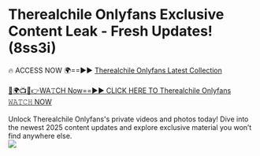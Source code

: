 # Therealchile Onlyfans Exclusive Content Leak - Fresh Updates! (8ss3i)

🔥 ACCESS NOW 🌍==►► <a href="https://tinyurl.com/kvy9nzfs" rel="nofollow">Therealchile Onlyfans Latest Collection</a>
<br><br>
[🔴🌍📺📱👉WA𝚃CH Now==►► CLICK HERE TO Therealchile Onlyfans 𝚆𝙰𝚃𝙲𝙷 NOW](https://tinyurl.com/kvy9nzfs)
<br><br>
Unlock Therealchile Onlyfans's private videos and photos today! Dive into the newest 2025 content updates and explore exclusive material you won’t find anywhere else.
<br>
<a href="https://tinyurl.com/kvy9nzfs" rel="nofollow" data-target="animated-image.originalLink"><img src="https://camo.githubusercontent.com/8a4f000d20f83aca3bf7ec5f350d767afa0574a8a352519fd8cfa583a6f93a33/68747470733a2f2f692e696d6775722e636f6d2f644a486b345a712e676966" data-canonical-src="https://i.imgur.com/dJHk4Zq.gif" style="max-width: 100%; display: inline-block;" data-target="animated-image.originalImage"></a>
<br>
